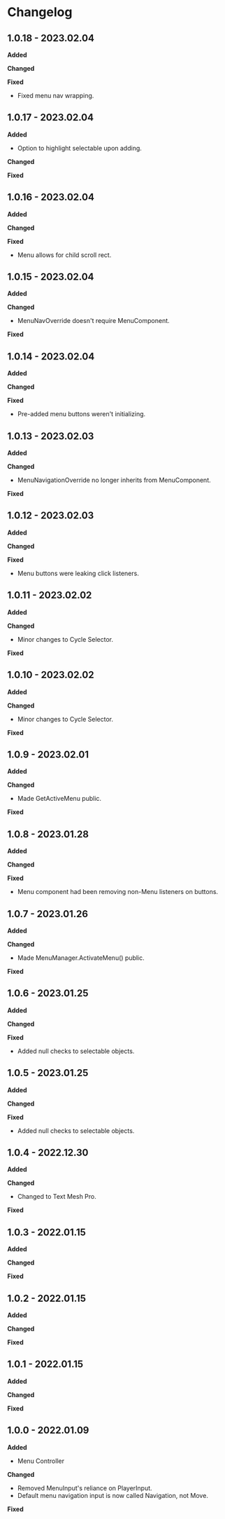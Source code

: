 # Changelog

## 1.0.18 - 2023.02.04

**Added**

**Changed**

**Fixed**

* Fixed menu nav wrapping.

## 1.0.17 - 2023.02.04

**Added**

* Option to highlight selectable upon adding.

**Changed**

**Fixed**

## 1.0.16 - 2023.02.04

**Added**

**Changed**

**Fixed**

* Menu allows for child scroll rect.

## 1.0.15 - 2023.02.04

**Added**

**Changed**

* MenuNavOverride doesn't require MenuComponent.

**Fixed**

## 1.0.14 - 2023.02.04

**Added**

**Changed**

**Fixed**

* Pre-added menu buttons weren't initializing.

## 1.0.13 - 2023.02.03

**Added**

**Changed**

* MenuNavigationOverride no longer inherits from MenuComponent.

**Fixed**

## 1.0.12 - 2023.02.03

**Added**

**Changed**

**Fixed**

* Menu buttons were leaking click listeners.

## 1.0.11 - 2023.02.02

**Added**

**Changed**

* Minor changes to Cycle Selector.

**Fixed**

## 1.0.10 - 2023.02.02

**Added**

**Changed**

* Minor changes to Cycle Selector.

**Fixed**

## 1.0.9 - 2023.02.01

**Added**

**Changed**

* Made GetActiveMenu public.

**Fixed**

## 1.0.8 - 2023.01.28

**Added**

**Changed**

**Fixed**

* Menu component had been removing non-Menu listeners on buttons.

## 1.0.7 - 2023.01.26

**Added**

**Changed**

* Made MenuManager.ActivateMenu() public.

**Fixed**

## 1.0.6 - 2023.01.25

**Added**

**Changed**

**Fixed**

* Added null checks to selectable objects.

## 1.0.5 - 2023.01.25

**Added**

**Changed**

**Fixed**

* Added null checks to selectable objects.

## 1.0.4 - 2022.12.30

**Added**

**Changed**

* Changed to Text Mesh Pro.

**Fixed**

## 1.0.3 - 2022.01.15

**Added**

**Changed**

**Fixed**

## 1.0.2 - 2022.01.15

**Added**

**Changed**

**Fixed**

## 1.0.1 - 2022.01.15

**Added**

**Changed**

**Fixed**

## 1.0.0 - 2022.01.09

**Added**

* Menu Controller

**Changed**

* Removed MenuInput's reliance on PlayerInput.
* Default menu navigation input is now called Navigation, not Move.

**Fixed**
